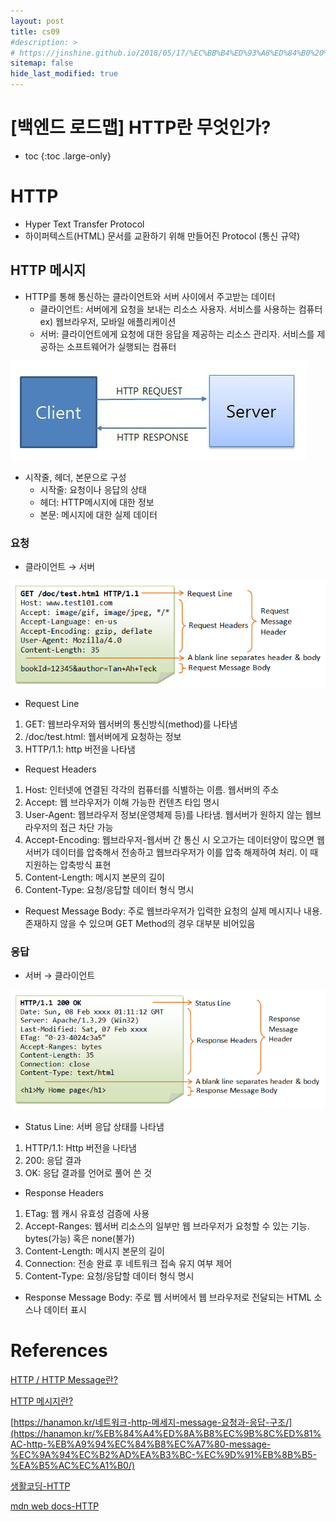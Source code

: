 ```yaml
---
layout: post
title: cs09
#description: >
# https://jinshine.github.io/2018/05/17/%EC%BB%B4%ED%93%A8%ED%84%B0%20%EA%B8%B0%EC%B4%88/%EB%A9%94%EB%AA%A8%EB%A6%AC%EA%B5%AC%EC%A1%B0/
sitemap: false
hide_last_modified: true
---
```

# [백엔드 로드맵] HTTP란 무엇인가?

* toc
{:toc .large-only}

# HTTP
- Hyper Text Transfer Protocol
- 하이퍼텍스트(HTML) 문서를 교환하기 위해 만들어진 Protocol (통신 규약)

## HTTP 메시지
- HTTP를 통해 통신하는 클라이언트와 서버 사이에서 주고받는 데이터
    - 클라이언트: 서버에게 요청을 보내는 리소스 사용자. 서비스를 사용하는 컴퓨터 ex) 웹브라우저, 모바일 애플리케이션
    - 서버: 클라이언트에게 요청에 대한 응답을 제공하는 리소스 관리자. 서비스를 제공하는 소프트웨어가 실행되는 컴퓨터

![Untitled](/assets/img/cs/http.png)

- 시작줄, 헤더, 본문으로 구성
    - 시작줄: 요청이나 응답의 상태
    - 헤더: HTTP메시지에 대한 정보
    - 본문: 메시지에 대한 실제 데이터

### 요청
- 클라이언트 → 서버

![Untitled](/assets/img/cs/httpmessage02.png)

- Request Line
1. GET: 웹브라우저와 웹서버의 통신방식(method)를 나타냄
2. /doc/test.html: 웹서버에게 요청하는 정보
3. HTTP/1.1: http 버전을 나타냄

- Request Headers
1. Host: 인터넷에 연결된 각각의 컴퓨터를 식별하는 이름. 웹서버의 주소
2. Accept: 웹 브라우저가 이해 가능한 컨텐츠 타입 명시
3. User-Agent: 웹브라우저 정보(운영체제 등)를 나타냄. 웹서버가 원하지 않는 웹브라우저의 접근 차단 가능
4. Accept-Encoding: 웹브라우저-웹서버 간 통신 시 오고가는 데이터양이 많으면 웹서버가 데이터를 압축해서 전송하고 웹브라우저가 이를 압축 해제하여 처리. 이 때 지원하는 압축방식 표현
5. Content-Length: 메시지 본문의 길이
6. Content-Type: 요청/응답할 데이터 형식 명시

- Request Message Body: 주로 웹브라우저가 입력한 요청의 실제 메시지나 내용. 존재하지 않을 수 있으며 GET Method의 경우 대부분 비어있음

### 응답

- 서버 → 클라이언트

![Untitled](/assets/img/cs/httpmessage01.png)

- Status Line: 서버 응답 상태를 나타냄
1. HTTP/1.1: Http 버전을 나타냄
2. 200: 응답 결과
3. OK: 응답 결과를 언어로 풀어 쓴 것

- Response Headers
1. ETag: 웹 캐시 유효성 검증에 사용
2. Accept-Ranges: 웹서버 리소스의 일부만 웹 브라우저가 요청할 수 있는 기능. bytes(가능) 혹은 none(불가)
3. Content-Length: 메시지 본문의 길이
4. Connection: 전송 완료 후 네트워크 접속 유지 여부 제어
5. Content-Type: 요청/응답할 데이터 형식 명시

- Response Message Body: 주로 웹 서버에서 웹 브라우저로 전달되는 HTML 소스나 데이터 표시

# References

[HTTP / HTTP Message란?](https://unbreakableheart.tistory.com/60)

[HTTP 메시지란?](https://velog.io/@gparkkii/HTTPMessage)

[https://hanamon.kr/네트워크-http-메세지-message-요청과-응답-구조/](https://hanamon.kr/%EB%84%A4%ED%8A%B8%EC%9B%8C%ED%81%AC-http-%EB%A9%94%EC%84%B8%EC%A7%80-message-%EC%9A%94%EC%B2%AD%EA%B3%BC-%EC%9D%91%EB%8B%B5-%EA%B5%AC%EC%A1%B0/)

[생활코딩-HTTP](https://www.youtube.com/watch?v=1TigiIAPipA)

[mdn web docs-HTTP](https://developer.mozilla.org/ko/docs/Web/HTTP)